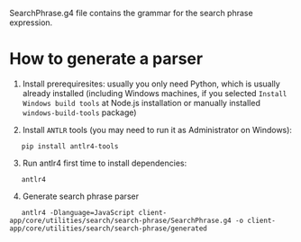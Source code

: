 SearchPhrase.g4 file contains the grammar for the search phrase expression.

# How to generate a parser

1. Install prerequiresites: usually you only need Python,
   which is usually already installed (including Windows machines,
   if you selected `Install Windows build tools` at Node.js installation
   or manually installed `windows-build-tools` package)

2. Install `ANTLR` tools (you may need to run it as Administrator on Windows):
```
   pip install antlr4-tools
```

3. Run antlr4 first time to install dependencies:
```
   antlr4
```

4. Generate search phrase parser
```
   antlr4 -Dlanguage=JavaScript client-app/core/utilities/search/search-phrase/SearchPhrase.g4 -o client-app/core/utilities/search/search-phrase/generated
```
